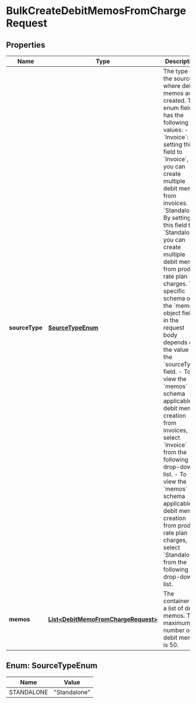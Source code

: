 

# BulkCreateDebitMemosFromChargeRequest


## Properties

| Name | Type | Description | Notes |
|------------ | ------------- | ------------- | -------------|
|**sourceType** | [**SourceTypeEnum**](#SourceTypeEnum) | The type of the source where debit memos are created.       This enum field has the following values:   - &#x60;Invoice&#x60;: By setting this field to &#x60;Invoice&#x60;, you can create multiple debit memos from invoices.   - &#x60;Standalone&#x60;: By setting this field to &#x60;Standalone&#x60;, you can create multiple debit memos from product rate plan charges.     The specific schema of the &#x60;memos&#x60; object field in the request body depends on the value of the &#x60;sourceType&#x60; field.   - To view the &#x60;memos&#x60; schema applicable to debit memo creation from invoices, select &#x60;Invoice&#x60; from the following drop-down list.   - To view the &#x60;memos&#x60; schema applicable to debit memo creation from product rate plan charges, select &#x60;Standalone&#x60; from the following drop-down list.     |  |
|**memos** | [**List&lt;DebitMemoFromChargeRequest&gt;**](DebitMemoFromChargeRequest.md) | The container for a list of debit memos. The maximum number of debit memos is 50.  |  [optional] |



## Enum: SourceTypeEnum

| Name | Value |
|---- | -----|
| STANDALONE | &quot;Standalone&quot; |



